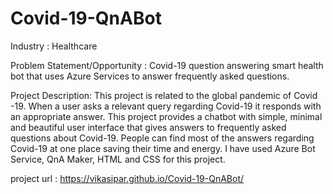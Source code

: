 # Covid-19-QnABot

Industry : Healthcare

Problem Statement/Opportunity : Covid-19 question answering smart health bot that uses Azure Services to answer frequently asked questions.

Project Description: This project is related to the global pandemic of Covid -19. When a user asks a relevant query regarding Covid-19 it responds with an appropriate answer. This project provides a chatbot with simple, minimal and beautiful user interface that gives answers to frequently asked questions about Covid-19. People can find most of the answers regarding Covid-19 at one place saving their time and energy. I have used Azure Bot Service, QnA Maker, HTML and CSS for this project.

project url : https://vikasipar.github.io/Covid-19-QnABot/
